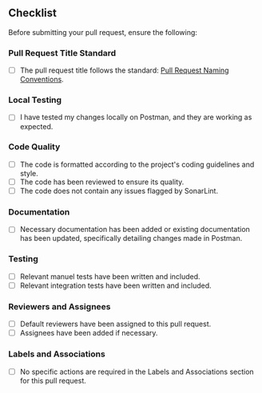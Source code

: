 ## Checklist
Before submitting your pull request, ensure the following:

### Pull Request Title Standard
- [ ] The pull request title follows the standard: [Pull Request Naming Conventions](https://github.com/gelecekbilimde/gelecekbilimde-backend/blob/main/CONTRIBUTING.md#pull-request-title-standard).    

### Local Testing
- [ ] I have tested my changes locally on Postman, and they are working as expected.

### Code Quality
- [ ] The code is formatted according to the project's coding guidelines and style.
- [ ] The code has been reviewed to ensure its quality.
- [ ] The code does not contain any issues flagged by SonarLint.

### Documentation
- [ ] Necessary documentation has been added or existing documentation has been updated, specifically detailing changes made in Postman.

### Testing
- [ ] Relevant manuel tests have been written and included.
- [ ] Relevant integration tests have been written and included.

### Reviewers and Assignees
- [ ] Default reviewers have been assigned to this pull request.
- [ ] Assignees have been added if necessary.

### Labels and Associations
- [ ] No specific actions are required in the Labels and Associations section for this pull request.

